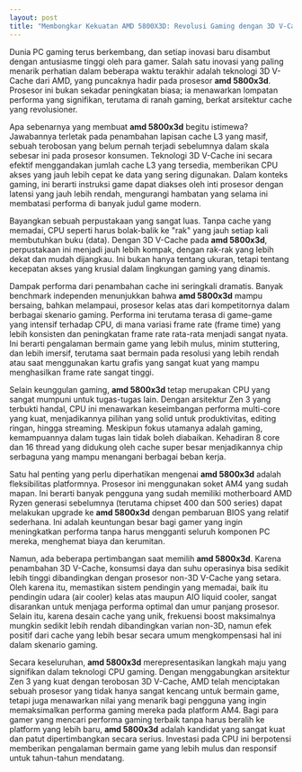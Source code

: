```yaml
---
layout: post
title: "Membongkar Kekuatan AMD 5800X3D: Revolusi Gaming dengan 3D V-Cache"
---
```


Dunia PC gaming terus berkembang, dan setiap inovasi baru disambut dengan antusiasme tinggi oleh para gamer. Salah satu inovasi yang paling menarik perhatian dalam beberapa waktu terakhir adalah teknologi 3D V-Cache dari AMD, yang puncaknya hadir pada prosesor **amd 5800x3d**. Prosesor ini bukan sekadar peningkatan biasa; ia menawarkan lompatan performa yang signifikan, terutama di ranah gaming, berkat arsitektur cache yang revolusioner.

Apa sebenarnya yang membuat **amd 5800x3d** begitu istimewa? Jawabannya terletak pada penambahan lapisan cache L3 yang masif, sebuah terobosan yang belum pernah terjadi sebelumnya dalam skala sebesar ini pada prosesor konsumen. Teknologi 3D V-Cache ini secara efektif menggandakan jumlah cache L3 yang tersedia, memberikan CPU akses yang jauh lebih cepat ke data yang sering digunakan. Dalam konteks gaming, ini berarti instruksi game dapat diakses oleh inti prosesor dengan latensi yang jauh lebih rendah, mengurangi hambatan yang selama ini membatasi performa di banyak judul game modern.

Bayangkan sebuah perpustakaan yang sangat luas. Tanpa cache yang memadai, CPU seperti harus bolak-balik ke "rak" yang jauh setiap kali membutuhkan buku (data). Dengan 3D V-Cache pada **amd 5800x3d**, perpustakaan ini menjadi jauh lebih kompak, dengan rak-rak yang lebih dekat dan mudah dijangkau. Ini bukan hanya tentang ukuran, tetapi tentang kecepatan akses yang krusial dalam lingkungan gaming yang dinamis.

Dampak performa dari penambahan cache ini seringkali dramatis. Banyak benchmark independen menunjukkan bahwa **amd 5800x3d** mampu bersaing, bahkan melampaui, prosesor kelas atas dari kompetitornya dalam berbagai skenario gaming. Performa ini terutama terasa di game-game yang intensif terhadap CPU, di mana variasi frame rate (frame time) yang lebih konsisten dan peningkatan frame rate rata-rata menjadi sangat nyata. Ini berarti pengalaman bermain game yang lebih mulus, minim stuttering, dan lebih imersif, terutama saat bermain pada resolusi yang lebih rendah atau saat menggunakan kartu grafis yang sangat kuat yang mampu menghasilkan frame rate sangat tinggi.

Selain keunggulan gaming, **amd 5800x3d** tetap merupakan CPU yang sangat mumpuni untuk tugas-tugas lain. Dengan arsitektur Zen 3 yang terbukti handal, CPU ini menawarkan keseimbangan performa multi-core yang kuat, menjadikannya pilihan yang solid untuk produktivitas, editing ringan, hingga streaming. Meskipun fokus utamanya adalah gaming, kemampuannya dalam tugas lain tidak boleh diabaikan. Kehadiran 8 core dan 16 thread yang didukung oleh cache super besar menjadikannya chip serbaguna yang mampu menangani berbagai beban kerja.

Satu hal penting yang perlu diperhatikan mengenai **amd 5800x3d** adalah fleksibilitas platformnya. Prosesor ini menggunakan soket AM4 yang sudah mapan. Ini berarti banyak pengguna yang sudah memiliki motherboard AMD Ryzen generasi sebelumnya (terutama chipset 400 dan 500 series) dapat melakukan upgrade ke **amd 5800x3d** dengan pembaruan BIOS yang relatif sederhana. Ini adalah keuntungan besar bagi gamer yang ingin meningkatkan performa tanpa harus mengganti seluruh komponen PC mereka, menghemat biaya dan kerumitan.

Namun, ada beberapa pertimbangan saat memilih **amd 5800x3d**. Karena penambahan 3D V-Cache, konsumsi daya dan suhu operasinya bisa sedikit lebih tinggi dibandingkan dengan prosesor non-3D V-Cache yang setara. Oleh karena itu, memastikan sistem pendingin yang memadai, baik itu pendingin udara (air cooler) kelas atas maupun AIO liquid cooler, sangat disarankan untuk menjaga performa optimal dan umur panjang prosesor. Selain itu, karena desain cache yang unik, frekuensi boost maksimalnya mungkin sedikit lebih rendah dibandingkan varian non-3D, namun efek positif dari cache yang lebih besar secara umum mengkompensasi hal ini dalam skenario gaming.

Secara keseluruhan, **amd 5800x3d** merepresentasikan langkah maju yang signifikan dalam teknologi CPU gaming. Dengan menggabungkan arsitektur Zen 3 yang kuat dengan terobosan 3D V-Cache, AMD telah menciptakan sebuah prosesor yang tidak hanya sangat kencang untuk bermain game, tetapi juga menawarkan nilai yang menarik bagi pengguna yang ingin memaksimalkan performa gaming mereka pada platform AM4. Bagi para gamer yang mencari performa gaming terbaik tanpa harus beralih ke platform yang lebih baru, **amd 5800x3d** adalah kandidat yang sangat kuat dan patut dipertimbangkan secara serius. Investasi pada CPU ini berpotensi memberikan pengalaman bermain game yang lebih mulus dan responsif untuk tahun-tahun mendatang.
